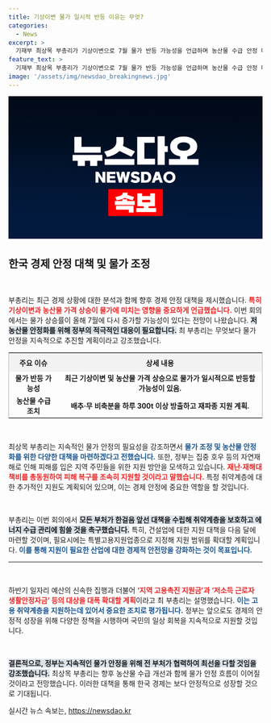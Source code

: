 ```yaml
---
title: 기상이변 물가 일시적 반등 이유는 무엇?
categories:
  - News
excerpt: >
  기재부 최상목 부총리가 기상이변으로 7월 물가 반등 가능성을 언급하며 농산물 수급 안정 대책을 발표했습니다. 정부는 피해 복구와 취약계층 보호를 위해 지원을 강화할 계획입니다. 클릭하고 자세한 내용을 확인하세요!
feature_text: >
  기재부 최상목 부총리가 기상이변으로 7월 물가 반등 가능성을 언급하며 농산물 수급 안정 대책을 발표했습니다. 정부는 피해 복구와 취약계층 보호를 위해 지원을 강화할 계획입니다. 클릭하고 자세한 내용을 확인하세요!
image: '/assets/img/newsdao_breakingnews.jpg'
---
```


<p><img src="/assets/img/newsdao_breakingnews.jpg" alt="pcversion 속보" /></p>

<h2 data-ke-size="size26">한국 경제 안정 대책 및 물가 조정</h2>

<p data-ke-size="size16">&nbsp;</p>

<p>부총리는 최근 경제 상황에 대한 분석과 함께 향후 경제 안정 대책을 제시했습니다. <b><span style="color: #ee2323;">특히 기상이변과 농산물 가격 상승이 물가에 미치는 영향을 중요하게 언급했습니다.</span></b> 이번 회의에서는 물가 상승률이 올해 7월에 다시 증가할 가능성이 있다는 전망이 나왔습니다. <b><span style="background-color: #21538527;">저농산물 안정화를 위해 정부의 적극적인 대응이 필요합니다.</span></b> 최 부총리는 무엇보다 물가 안정을 지속적으로 추진할 계획이라고 강조했습니다.</p>

<div style="text-align: center;">
  <table style="border: 1px solid #b3b3b3; width: 100%;">
    <tr>
      <th style="background-color: #f2f2f2; height: 30px;">주요 이슈</th>
      <th style="background-color: #f2f2f2; height: 30px;">상세 내용</th>
    </tr>
    <tr>
      <td style="text-align: center; height: 17px;"><b>물가 반등 가능성</b></td>
      <td style="text-align: center; height: 17px;"><b>최근 기상이변 및 농산물 가격 상승으로 물가가 일시적으로 반등할 가능성이 있음.</b></td>
    </tr>
    <tr>
      <td style="text-align: center; height: 17px;"><b>농산물 수급 조치</b></td>
      <td style="text-align: center; height: 17px;"><b>배추·무 비축분을 하루 300t 이상 방출하고 재파종 지원 계획.</b></td>
    </tr>
  </table>
</div>

<p data-ke-size="size16">&nbsp;</p>

<p>최상목 부총리는 지속적인 물가 안정의 필요성을 강조하면서 <b><span style="color: #1a5490;">물가 조정 및 농산물 안정화를 위한 다양한 대책을 마련하겠다고 전했습니다.</span></b> 또한, 정부는 집중 호우 등의 자연재해로 인해 피해를 입은 지역 주민들을 위한 지원 방안을 모색하고 있습니다. <b><span style="color: #ee2323;">재난·재해대책비를 총동원하여 피해 복구를 조속히 지원할 것이라고 말했습니다.</span></b> 특정 취약계층에 대한 추가적인 지원도 계획되어 있으며, 이는 경제 안정에 중요한 역할을 할 것입니다.</p>

<p data-ke-size="size16">&nbsp;</p>

<p>부총리는 이번 회의에서 <b><span style="background-color: #21538527;">모든 부처가 한걸음 앞선 대책을 수립해 취약계층을 보호하고 에너지 수급 관리에 힘쓸 것을 촉구했습니다.</span></b> 특히, 건설업에 대한 지원 대책을 다음 달에 마련할 것이며, 필요시에는 특별고용지원업종으로 지정해 지원 범위를 확대할 계획입니다. <b><span style="color: #1a5490;">이를 통해 지원이 필요한 산업에 대한 경제적 안전망을 강화하는 것이 목표입니다.</span></b></p>

<hr>

<p data-ke-size="size16">&nbsp;</p>

<p>하반기 일자리 예산의 신속한 집행과 더불어 <b><span style="color: #ee2323;">‘지역 고용촉진 지원금’과 ‘저소득 근로자 생활안정자금’ 등의 대상을 대폭 확대할 계획</span></b>이라고 최 부총리는 설명했습니다. <b><span style="color: #1a5490;">이는 고용 취약계층을 지원하는데 있어서 중요한 조치로 평가됩니다.</span></b> 정부는 앞으로도 경제의 안정적 성장을 위해 다양한 정책을 시행하며 국민의 일상 회복을 지속적으로 지원할 것입니다.</p>

<p data-ke-size="size16">&nbsp;</p>

<p><b><span style="background-color: #21538527;">결론적으로, 정부는 지속적인 물가 안정을 위해 전 부처가 협력하여 최선을 다할 것임을 강조했습니다.</span></b> 최상목 부총리는 향후 농산물 수급 개선과 함께 물가 안정 흐름이 이어질 것이라고 전망했습니다. 이러한 대책을 통해 한국 경제는 보다 안정적으로 성장할 것으로 기대됩니다.</p>
실시간 뉴스 속보는, <a href="https://newsdao.kr" rel="dofollow">https://newsdao.kr</a>


